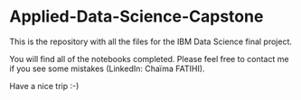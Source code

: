 # Applied-Data-Science-Capstone
This is the repository with all the files for the IBM Data Science final project.

You will find all of the notebooks completed.
Please feel free to contact me if you see some mistakes (LinkedIn: Chaïma FATIHI).

Have a nice trip :-)
